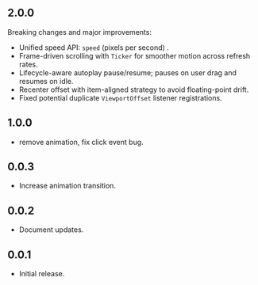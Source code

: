 ## 2.0.0

Breaking changes and major improvements:

- Unified speed API: `speed` (pixels per second) .
- Frame-driven scrolling with `Ticker` for smoother motion across refresh rates.
- Lifecycle-aware autoplay pause/resume; pauses on user drag and resumes on idle. 
- Recenter offset with item-aligned strategy to avoid floating-point drift.
- Fixed potential duplicate `ViewportOffset` listener registrations.


## 1.0.0

* remove animation, fix click event bug.

## 0.0.3

* Increase animation transition.

## 0.0.2

* Document updates.


## 0.0.1

* Initial release.
